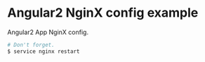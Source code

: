 # Angular2 NginX config example

Angular2 App NginX config.

```sh
# Don't forget.
$ service nginx restart
```

